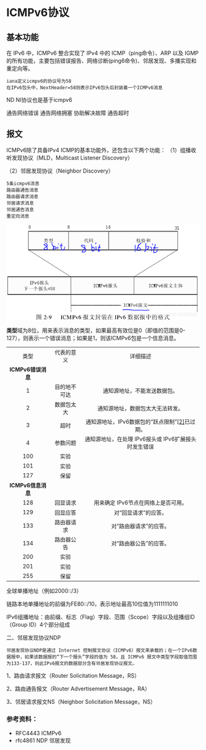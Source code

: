 # ICMPv6协议


## 基本功能

在 IPv6 中，ICMPv6 整合实现了 IPv4 中的 ICMP（ping命令）、ARP 以及 IGMP 的所有功能，主要包括错误报告、网络诊断(ping6命令)、邻居发现、多播实现和重定向等。

    iana定义icmpv6的协议号为58
    在IPv6包头中，NextHeader=58则表示IPv6包头后封装着一个ICMPv6消息

ND NI协议也是基于icmpv6

通告网络错误
通告网络拥塞
协助解决故障
通告超时

## 报文

ICMPv6除了具备IPv4 ICMP的基本功能外，还包含以下两个功能： 
（1）组播收听发现协议（MLD，Multicast Listener Discovery）


（2）邻居发现协议（Neighbor Discovery）

    5条icmpv6消息
    路由器通告消息
    路由器请求消息
    邻居请求消息
    邻居通告消息
    重定向消息




![icmpv6报文格式](images/ICMPv6协议/icmpv6报文格式.png)



**类型**域为8位，用来表示消息的类型，如果最高有效位是0（即值的范围是0-127），则表示一个错误消息；如果是1，则该ICMPv6包是一个信息消息。

|                    |              |                                                              |
| :----------------: | :----------: | :----------------------------------------------------------: |
|        类型        |  代表的意义  |                           详细描述                           |
| **ICMPv6错误消息** |              |                                                              |
|         1          | 目的地不可达 |                 通知源地址，不能发送数据包。                 |
|         2          |  数据包太大  |               通知源地址，数据包太大无法转发。               |
|         3          |     超时     | 通知源地址，IPv6数据包的“跃点限制”[[2\]](https://zh.wikipedia.org/wiki/互联网控制消息协议第六版#cite_note-2)已过期。 |
|         4          |   参数问题   |     通知源地址，在处理 IPv6报头或 IPv6扩展报头时发生错误     |
|        100         |     实验     |                                                              |
|        101         |     实验     |                                                              |
|        127         |     保留     |                                                              |
| **ICMPv6信息消息** |              |                                                              |
|        128         |   回显请求   |             用来确定 IPv6节点在网络上是否可用。              |
|        129         |   回显应答   |                     对“回显请求”的应答。                     |
|        133         |  路由器请求  |                    对“路由器请求”的应答。                    |
|        134         |  路由器公告  |                    对“路由器公告”的应答。                    |
|        200         |     实验     |                                                              |
|        201         |     实验     |                                                              |
|        255         |     保留     |                                                              |



全球单播地址（例如2000::/3）

链路本地单播地址的前缀为FE80::/10，表示地址最高10位值为1111111010

IPv6组播地址：由前缀、标志（Flag）字段、范围（Scope）字段以及组播组ID（Group ID）4个部分组成



二、邻居发现协议NDP

    邻居发现协议NDP是通过 Internet 控制报文协议（ICMPv6）报文来承载的；在一个IPv6数据报中，如果该数据报的“下一个报头”字段的值为 58，且 ICMPv6 报文中类型字段取值范围为133-137，则此IPv6报文的数据部分含有邻居发现协议报文。

1、路由请求报文（Router Solicitation Message，RS）

2、路由通告报文（Router Advertisement Message，RA）

3、邻居请求报文NS（Neighbor Solicitation Message，NS）



### 参考资料：

- RFC4443 ICMPv6
- rfc4861 NDP 邻居发现

